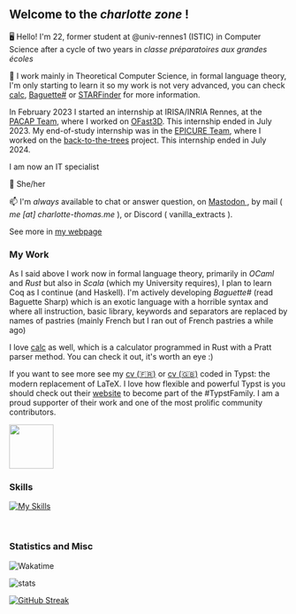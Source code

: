 ## Welcome to the _charlotte zone_ !

🖥️ Hello! I'm 22, former student at @univ-rennes1 (ISTIC) in Computer Science after a cycle of two years in _classe préparatoires aux grandes écoles_ 

🧮 I work mainly in Theoretical Computer Science, in formal language theory, I'm only starting to learn it so my work is not very advanced, you can check [calc](https://github.com/coco33920/calc), [Baguette#](https://github.com/coco33920/ocaml-baguettesharp-interpreter) or [STARFinder](https://github.com/coco33920/STARFinder) for more information.

In February 2023 I started an internship at IRISA/INRIA Rennes, at the [PACAP Team](https://team.inria.fr/pacap/presentation/), where I worked on [OFast3D](https://project.inria.fr/ofast3d/). This internship ended in July 2023.
My end-of-study internship was in the [EPICURE Team](https://team.inria.fr/epicure/), where I worked on the [back-to-the-trees](https://back-to-the-trees.gitlabpages.inria.fr/plantinator/) project. This internship ended in July 2024.

I am now an IT specialist

🌈 She/her

📫 I'm *always* available to chat or answer question, on <a href="https://tech.lgbt/@coco33920">Mastodon </a>, by mail ( *me [at] charlotte-thomas.me* ), or Discord ( vanilla_extracts ).

See more in [my webpage](https://charlotte-thomas.me)

### My Work
As I said above I work now in formal language theory, primarily in *OCaml* and *Rust* but also in *Scala* (which my University requires), I plan to learn Coq as I continue (and Haskell). I'm actively developing _Baguette#_ (read Baguette Sharp) which is an exotic language with a horrible syntax and where all instruction, basic library, keywords and separators are replaced by names of pastries (mainly French but I ran out of French pastries a while ago)

I love [calc](https://github.com/coco33920/calc) as well, which is a calculator programmed in Rust with a Pratt parser method. You can check it out, it's worth an eye :)

If you want to see more see my [cv (🇫🇷)](https://github.com/coco33920/cv/blob/master/cv_2024.pdf) or [cv (🇬🇧)](https://github.com/coco33920/cv/blob/master/cv_2024_en.pdf) 
coded in Typst: the modern replacement of LaTeX. I love how flexible and powerful Typst is you should check out their [website](https://typst.app) to become part of the #TypstFamily. I am a proud supporter of their work and one of the most prolific community contributors.

<img src="https://github.com/coco33920/coco33920/assets/17108449/34a5422d-8721-4593-b776-892c1ea74962" width="80em"/>

### Skills
[![My Skills](https://skillicons.dev/icons?i=rust,ocaml,cpp,java,scala,md,git,github,gitlab,linux,neovim,idea,nginx)]()

<br>

### Statistics and Misc

![Wakatime](https://wakatime.com/share/@coco33920/65d64bea-6bec-4b17-8a7c-2e608aecfbe7.svg)

![stats](https://github-readme-stats.vercel.app/api?username=coco33920&count_private=true&show_icons=true&bg_color=1e1e2e&text_color=cdd6f4&icon_color=cba6f7&title_color=94e2d) 

[![GitHub Streak](https://streak-stats.demolab.com?user=coco33920&theme=tokyonight&date_format=j%20M%5B%20Y%5D)](https://git.io/streak-stats)
